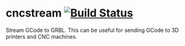cncstream [![Build Status](https://travis-ci.com/probonopd/cncstream-for-openwrt.svg)](https://travis-ci.org/probonopd/srss-for-openwrt)
====================

Stream GCode to GRBL. This can be useful for sending GCode to 3D printers and CNC machines.
